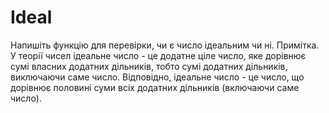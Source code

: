 # Ideal
Напишіть функцію для перевірки, чи є число ідеальним чи ні. Примітка. У теорії чисел ідеальне число - це додатне ціле число, яке дорівнює сумі власних додатних дільників, тобто сумі додатних дільників, виключаючи саме число. Відповідно, ідеальне число - це число, що дорівнює половині суми всіх додатних дільників (включаючи саме число). 
